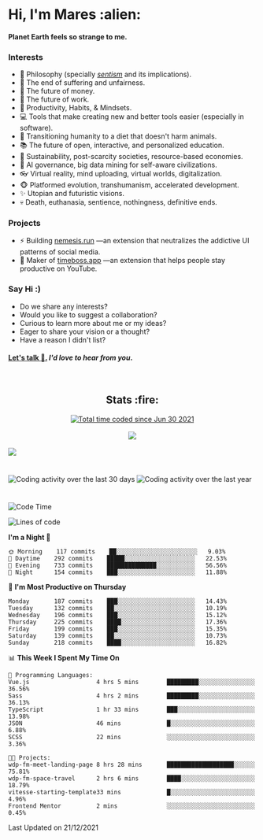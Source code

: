 <h1>Hi, I'm Mares :alien:</h1>

#### Planet Earth feels so strange to me.

### **Interests**

- 🌊 Philosophy (specially [_sentism_][sentismmedium] and its implications).
- 🎯 The end of suffering and unfairness.
- 💸 The future of money.
- 💼 The future of work.
- 🧠 Productivity, Habits, & Mindsets.
- 💻 Tools that make creating new and better tools easier (especially in software).
- 🥗 Transitioning humanity to a diet that doesn't harm animals.
- 📚 The future of open, interactive, and personalized education.
- 🌱 Sustainability, post-scarcity societies, resource-based economies.
- 🤖 AI governance, big data mining for self-aware civilizations.
- 👓 Virtual reality, mind uploading, virtual worlds, digitalization.
- 🐵 Platformed evolution, transhumanism, accelerated development.
- ✨ Utopian and futuristic visions.
- 💀 Death, euthanasia, sentience, nothingness, definitive ends.


### **Projects**

- ⚡ Building [nemesis.run](https://nemesis.run) —an extension that neutralizes the addictive UI patterns of social media.
- 💎 Maker of [timeboss.app](https://timeboss.app) —an extension that helps people stay productive on YouTube.


### **Say Hi :)**

- Do we share any interests?
- Would you like to suggest a collaboration?
- Curious to learn more about me or my ideas?
- Eager to share your vision or a thought?
- Have a reason I didn't list?

#### [Let's talk :wave:.](mailto:mareszhar@gmail.com) _I'd love to hear from you_.

[sentismmedium]: https://medium.com/@mareszhar/born-a-prisoner-a-reflection-about-life-its-struggles-and-a-plan-to-escape-d8566ce9b026

<br>

<h2 align="center">Stats :fire:</h2>

<div align="center">
  <a href="https://wakatime.com/@cfdc0e0d-4860-4b62-9ff0-cb659185525e">
    <img src="https://wakatime.com/badge/user/cfdc0e0d-4860-4b62-9ff0-cb659185525e.svg" alt="Total time coded since Jun 30 2021" />
  </a>
</div>

<br>

<div align="center">
  <img src="https://github-readme-streak-stats.herokuapp.com?user=mareszhar&theme=black-ice&hide_border=true&stroke=FFFFFF15&ring=DF8FFE&fire=DF8FFE&currStreakLabel=DF8FFE&background=1A232A&currStreakNum=86FFAB&dates=B1AAB3FF">
</div>

<!-- Add or remove this: &dates=B1AAB3FF at the end of the streak stats URL if they get bugged and aren't updating -->

<br>

<img src="https://activity-graph.herokuapp.com/graph?username=mareszhar&theme=nord&bg_color=00000000&color=979797&line=DF8FFE&point=00000000&area=true&hide_border=true">

<br>

<h1></h1>

<img src="https://wakatime.com/share/@mares/5df0ff02-9c79-41b4-b540-51dc9c65a57b.svg" alt="Coding activity over the last 30 days" />
<img src="https://wakatime.com/share/@mares/ea89ba71-f374-40af-930c-e0655909fe37.svg" alt="Coding activity over the last year" />

<h1></h1>

<!--START_SECTION:waka-->
![Code Time](http://img.shields.io/badge/Code%20Time-385%20hrs%2016%20mins-blue)

![Lines of code](https://img.shields.io/badge/From%20Hello%20World%20I%27ve%20Written-124%20Thousand%20lines%20of%20code-blue)

**I'm a Night 🦉** 

```text
🌞 Morning    117 commits    ██░░░░░░░░░░░░░░░░░░░░░░░   9.03% 
🌆 Daytime    292 commits    █████░░░░░░░░░░░░░░░░░░░░   22.53% 
🌃 Evening    733 commits    ██████████████░░░░░░░░░░░   56.56% 
🌙 Night      154 commits    ███░░░░░░░░░░░░░░░░░░░░░░   11.88%

```
📅 **I'm Most Productive on Thursday** 

```text
Monday       187 commits    ███░░░░░░░░░░░░░░░░░░░░░░   14.43% 
Tuesday      132 commits    ██░░░░░░░░░░░░░░░░░░░░░░░   10.19% 
Wednesday    196 commits    ███░░░░░░░░░░░░░░░░░░░░░░   15.12% 
Thursday     225 commits    ████░░░░░░░░░░░░░░░░░░░░░   17.36% 
Friday       199 commits    ███░░░░░░░░░░░░░░░░░░░░░░   15.35% 
Saturday     139 commits    ██░░░░░░░░░░░░░░░░░░░░░░░   10.73% 
Sunday       218 commits    ████░░░░░░░░░░░░░░░░░░░░░   16.82%

```


📊 **This Week I Spent My Time On** 

```text
💬 Programming Languages: 
Vue.js                   4 hrs 5 mins        █████████░░░░░░░░░░░░░░░░   36.56% 
Sass                     4 hrs 2 mins        █████████░░░░░░░░░░░░░░░░   36.13% 
TypeScript               1 hr 33 mins        ███░░░░░░░░░░░░░░░░░░░░░░   13.98% 
JSON                     46 mins             █░░░░░░░░░░░░░░░░░░░░░░░░   6.88% 
SCSS                     22 mins             ░░░░░░░░░░░░░░░░░░░░░░░░░   3.36%

🐱‍💻 Projects: 
wdp-fm-meet-landing-page 8 hrs 28 mins       ███████████████████░░░░░░   75.81% 
wdp-fm-space-travel      2 hrs 6 mins        ████░░░░░░░░░░░░░░░░░░░░░   18.79% 
vitesse-starting-template33 mins             █░░░░░░░░░░░░░░░░░░░░░░░░   4.96% 
Frontend Mentor          2 mins              ░░░░░░░░░░░░░░░░░░░░░░░░░   0.45%

```


 Last Updated on 21/12/2021
<!--END_SECTION:waka-->
